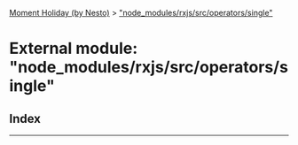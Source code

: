 [Moment Holiday (by Nesto)](../README.md) > ["node_modules/rxjs/src/operators/single"](../modules/_node_modules_rxjs_src_operators_single_.md)

# External module: "node_modules/rxjs/src/operators/single"

## Index

---


